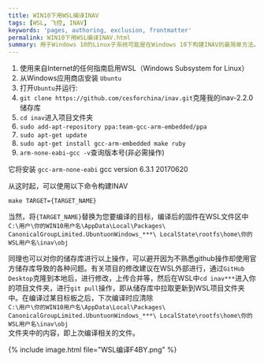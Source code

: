 ```yaml
---
title: WIN10下用WSL编译INAV
tags: [WSL, 飞控, INAV]
keywords: 'pages, authoring, exclusion, frontmatter'
permalink: WIN10下用WSL编译INAV.html
summary: 用于Windows 10的Linux子系统可能是在Windows 10下构建INAV的最简单方法。
---
```


1. 使用来自Internet的任何指南启用WSL（Windows Subsystem for Linux）
1. 从Windows应用商店安装 `Ubuntu`
1. 打开`Ubuntu`并运行:
1. `git clone https://github.com/cesforchina/inav.git`克隆我的inav-2.2.0储存库
1. `cd inav`进入项目文件夹
1. `sudo add-apt-repository ppa:team-gcc-arm-embedded/ppa`
1. `sudo apt-get update`
1. `sudo apt-get install gcc-arm-embedded make ruby`
1. `arm-none-eabi-gcc -v`查询版本号(非必需操作)

它将安装 `gcc-arm-none-eabi` gcc version 6.3.1 20170620

从这时起，可以使用以下命令构建INAV

`make TARGET={TARGET_NAME}`

当然，将`{TARGET_NAME}`替换为您要编译的目标，编译后的固件在WSL文件区中  
`C:\用户\你的WIN10用户名\AppData\Local\Packages\
CanonicalGroupLimited.UbuntuonWindows_***\
LocalState\rootfs\home\你的WSL用户名\inav\obj`  

同理也可以对你的储存库进行以上操作，可以避开因为不熟悉github操作却使用官方储存库导致的各种问题。有关项目的修改建议在WSL外部进行，通过`GitHub Desktop`克隆到本地后，进行修改，上传合并等，然后在WSL中`cd inav***`进入你的项目文件夹，进行`git pull`操作，即从储存库中拉取更新到WSL项目文件夹中。在编译过某目标板之后，下次编译时应清除  
`C:\用户\你的WIN10用户名\AppData\Local\Packages\
CanonicalGroupLimited.UbuntuonWindows_***\
LocalState\rootfs\home\你的WSL用户名\inav\obj`  
文件夹中的内容，即上次编译相关的文件。

{% include image.html file="WSL编译F4BY.png" %}